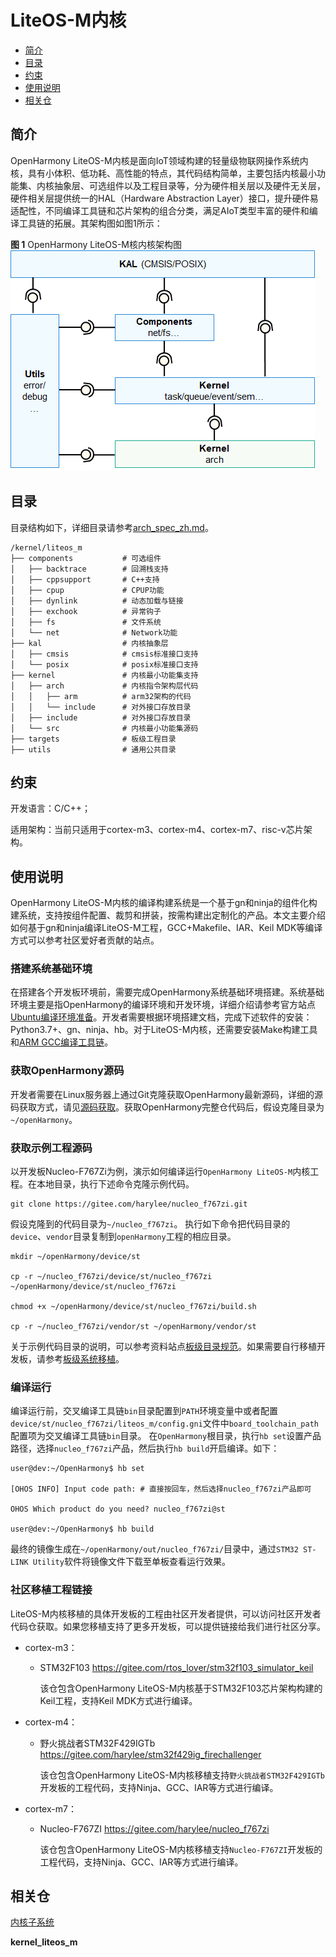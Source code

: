 # LiteOS-M内核<a name="ZH-CN_TOPIC_0000001096757661"></a>

-   [简介](#section11660541593)
-   [目录](#section161941989596)
-   [约束](#section119744591305)
-   [使用说明](#section3732185231214)
-   [相关仓](#section1371113476307)

## 简介<a name="section11660541593"></a>

OpenHarmony LiteOS-M内核是面向IoT领域构建的轻量级物联网操作系统内核，具有小体积、低功耗、高性能的特点，其代码结构简单，主要包括内核最小功能集、内核抽象层、可选组件以及工程目录等，分为硬件相关层以及硬件无关层，硬件相关层提供统一的HAL（Hardware Abstraction Layer）接口，提升硬件易适配性，不同编译工具链和芯片架构的组合分类，满足AIoT类型丰富的硬件和编译工具链的拓展。其架构图如图1所示：

**图 1**  OpenHarmony LiteOS-M核内核架构图<a name="fig0865152210223"></a>  
![](figures/OpenHarmony-LiteOS-M核内核架构图.png "OpenHarmony-LiteOS-M核内核架构图")

## 目录<a name="section161941989596"></a>

目录结构如下，详细目录请参考[arch_spec_zh.md](arch_spec_zh.md)。

```
/kernel/liteos_m
├── components           # 可选组件
│   ├── backtrace        # 回溯栈支持
│   ├── cppsupport       # C++支持
│   ├── cpup             # CPUP功能
│   ├── dynlink          # 动态加载与链接
│   ├── exchook          # 异常钩子
│   ├── fs               # 文件系统
│   └── net              # Network功能
├── kal                  # 内核抽象层
│   ├── cmsis            # cmsis标准接口支持
│   └── posix            # posix标准接口支持
├── kernel               # 内核最小功能集支持
│   ├── arch             # 内核指令架构层代码
│   │   ├── arm          # arm32架构的代码
│   │   └── include      # 对外接口存放目录
│   ├── include          # 对外接口存放目录
│   └── src              # 内核最小功能集源码
├── targets              # 板级工程目录
├── utils                # 通用公共目录
```

## 约束<a name="section119744591305"></a>

开发语言：C/C++；

适用架构：当前只适用于cortex-m3、cortex-m4、cortex-m7、risc-v芯片架构。

## 使用说明<a name="section3732185231214"></a>

OpenHarmony LiteOS-M内核的编译构建系统是一个基于gn和ninja的组件化构建系统，支持按组件配置、裁剪和拼装，按需构建出定制化的产品。本文主要介绍如何基于gn和ninja编译LiteOS-M工程，GCC+Makefile、IAR、Keil MDK等编译方式可以参考社区爱好者贡献的站点。

### 搭建系统基础环境

在搭建各个开发板环境前，需要完成OpenHarmony系统基础环境搭建。系统基础环境主要是指OpenHarmony的编译环境和开发环境，详细介绍请参考官方站点[Ubuntu编译环境准备](https://gitee.com/openharmony/docs/blob/HEAD/zh-cn/device-dev/quick-start/quickstart-lite-env-setup-linux.md)。开发者需要根据环境搭建文档，完成下述软件的安装：Python3.7+、gn、ninja、hb。对于LiteOS-M内核，还需要安装Make构建工具和[ARM GCC编译工具链](https://developer.arm.com/tools-and-software/open-source-software/developer-tools/gnu-toolchain/gnu-rm/downloads)。

### 获取OpenHarmony源码

开发者需要在Linux服务器上通过Git克隆获取OpenHarmony最新源码，详细的源码获取方式，请见[源码获取](https://gitee.com/openharmony/docs/blob/HEAD/zh-cn/device-dev/get-code/sourcecode-acquire.md)。获取OpenHarmony完整仓代码后，假设克隆目录为`~/openHarmony`。

### 获取示例工程源码

以开发板Nucleo-F767Zi为例，演示如何编译运行`OpenHarmony LiteOS-M`内核工程。在本地目录，执行下述命令克隆示例代码。

```
git clone https://gitee.com/harylee/nucleo_f767zi.git
```

假设克隆到的代码目录为`~/nucleo_f767zi`。 执行如下命令把代码目录的`device`、`vendor`目录复制到`openHarmony`工程的相应目录。

```
mkdir ~/openHarmony/device/st

cp -r ~/nucleo_f767zi/device/st/nucleo_f767zi ~/openHarmony/device/st/nucleo_f767zi

chmod +x ~/openHarmony/device/st/nucleo_f767zi/build.sh

cp -r ~/nucleo_f767zi/vendor/st ~/openHarmony/vendor/st
```

关于示例代码目录的说明，可以参考资料站点[板级目录规范](https://gitee.com/openharmony/docs/blob/HEAD/zh-cn/device-dev/porting/transplant-chip-board-overview.md)。如果需要自行移植开发板，请参考[板级系统移植](https://gitee.com/openharmony/docs/blob/HEAD/zh-cn/device-dev/porting/transplant-chip-board.md)。

### 编译运行

编译运行前，交叉编译工具链`bin`目录配置到`PATH`环境变量中或者配置`device/st/nucleo_f767zi/liteos_m/config.gni`文件中`board_toolchain_path`配置项为交叉编译工具链`bin`目录。
在`OpenHarmony`根目录，执行`hb set`设置产品路径，选择`nucleo_f767zi`产品，然后执行`hb build`开启编译。如下：

```
user@dev:~/OpenHarmony$ hb set

[OHOS INFO] Input code path: # 直接按回车，然后选择nucleo_f767zi产品即可

OHOS Which product do you need? nucleo_f767zi@st

user@dev:~/OpenHarmony$ hb build
```

最终的镜像生成在`~/openHarmony/out/nucleo_f767zi/`目录中，通过`STM32 ST-LINK Utility`软件将镜像文件下载至单板查看运行效果。

### 社区移植工程链接

LiteOS-M内核移植的具体开发板的工程由社区开发者提供，可以访问社区开发者代码仓获取。如果您移植支持了更多开发板，可以提供链接给我们进行社区分享。

-   cortex-m3：

    - STM32F103   https://gitee.com/rtos_lover/stm32f103_simulator_keil

        该仓包含OpenHarmony LiteOS-M内核基于STM32F103芯片架构构建的Keil工程，支持Keil MDK方式进行编译。

-   cortex-m4：

    - 野火挑战者STM32F429IGTb   https://gitee.com/harylee/stm32f429ig_firechallenger

        该仓包含OpenHarmony LiteOS-M内核移植支持`野火挑战者STM32F429IGTb`开发板的工程代码，支持Ninja、GCC、IAR等方式进行编译。

-   cortex-m7：

    - Nucleo-F767ZI   https://gitee.com/harylee/nucleo_f767zi

        该仓包含OpenHarmony LiteOS-M内核移植支持`Nucleo-F767ZI`开发板的工程代码，支持Ninja、GCC、IAR等方式进行编译。

## 相关仓<a name="section1371113476307"></a>

[内核子系统](https://gitee.com/openharmony/docs/blob/HEAD/zh-cn/readme/%E5%86%85%E6%A0%B8%E5%AD%90%E7%B3%BB%E7%BB%9F.md)

**kernel\_liteos\_m**

